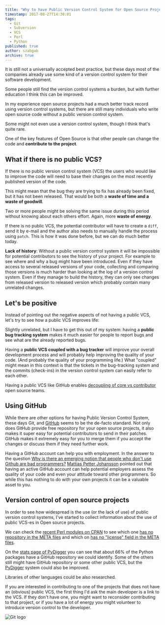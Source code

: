 ```yaml
---
title: "Why to have Public Version Control System for Open Source Projects?"
timestamp: 2017-08-27T14:30:01
tags:
  - Git
  - Subversion
  - VCS
  - Perl
  - Python
published: true
author: szabgab
archive: true
---
```



It is still not a universally accepted best practice, but these days most of the
companies already use some kind of a version control system for their software development.

Some people still find the version control systems a burden, but with further education
I think this can be improved.

In my experience open source projects had a much better track record using version control systems,
but there are still many individuals who write open source code without a public version control system.

Some might not even use a version control system, though I think that's quite rare.


One of the key features of Open Source is that other people can change the code and <b>contribute to the project</b>.

## What if there is no public VCS?

If there is no public version control system (VCS) the users who would like to improve the code will need to base their changes
on the most recently published version of the code.

This might mean that the bug they are trying to fix has already been fixed, but it has not been released. That would be both a <b>waste of time and a waste of goodwill</b>.

Two or more people might be solving the same issue during this period without knowing about each others effort. Again, more <b>waste of energy</b>.

If there is no public VCS, the potential contributor will have to create a `diff`, send it by e-mail and the author also needs
to manually handle the process using `patch`. This is how it was done before, but we can do much better today.

<b>Lack of history</b>: Without a public version control system it will be impossible for potential contributors to see the history of your project.
For example to see where and why a bug might have been introduced.
Even if they have access to several released versions of your code, collecting
and comparing those versions is much harder than looking at the log of a version control system.
Even if they manage to build the history, they can only see changes from released version to
released version which probably contain many unrelated changes.

## Let's be positive

Instead of pointing out the negative aspects of not having a public VCS, let's try to see how a public VCS improves life:

Slightly unrelated, but I have to get this out of my system: having a <b>public bug tracking system</b> makes it much easier for people to report bugs and see what are the already reported bugs.

Having a <b>public VCS coupled with a bug tracker</b> will improve your overall development process and will
probably help improving the quality of your code. (And probably the quality of your programming life.)
What "coupled" might mean in this context is that the tickets in the bug-tracking system
and the commits (check-ins) in the version control system can easily refer to each other.

Having a public VCS like GitHub enables [decoupling of core vs contributor](/why-is-git-better-than-subversion-for-open-source-projects) open source teams.

## Using GitHub

While there are other options for having Public Version Control System, these days Git, and [GitHub](http://github.com/)
seems to be the de-facto standard. Not only does GitHub provide free repository for your open source projects, it also makes it
super easy for potential contributors to send in their patches. GitHub makes it extremely easy for you to merge them if you accept
the changes or discuss them if they need further work.

Having a GitHub account can help you with employment. In the answer to the question
[Why is there an emerging notion that people who don't use Github are bad programmers?](https://www.quora.com/Why-is-there-an-emerging-notion-that-people-who-dont-use-Github-are-bad-programmers)
[Mattias Petter Johansson](https://github.com/mpj) pointed out that having an active GitHub account can help potential employers assess the quality of your code and even
your attitude toward other programmers. So while this has nothing to do with your own projects it can be a valuable asset to you.

## Version control of open source projects

In order to see how widespread is the use (or the lack of use) of public version control systems, I've started to collect
information about the use of public VCS-es in Open source projects.

We can check the [recent Perl modules on CPAN](https://perlmaven.com/recent) to see which one
[has no repository in the META files](http://cpan.perlmaven.com/#lab/no-repository) and which on
[has no "license" field in the META files](http://cpan.perlmaven.com/#lab/no-license).

On the [stats page of PyDigger](http://pydigger.com/stats) you can see that about 66% of the Python packages have a GitHub repository
we could identify. Some of the others still might have GitHub repository or some other public VCS, but the [PyDigger](http://pydigger.com/)
system could also be improved.

Libraries of other languages could be also researched.

If you are interested in contributing to one of the projects that does not have an (obvious) public VCS, the first thing I'd ask the main developer
is a link to the VCS. If they don't have one, you might want to reconsider contributing to that project, or if you have a lot of energy you might volunteer to introduce
version control to the developer.

<img src="/img/Git-Logo-2Color.png" alt="Git logo">

